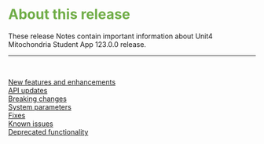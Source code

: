 
# <span style="color:#70ad47">About this release</span>
These release Notes contain important information about Unit4 Mitochondria Student App 123.0.0 release.
_____
<br>

<span style="color:#88AEC9">[New features and enhancements](/StudentApp/Release-Notes-123.0.0:-About-this-release/New-features-and-enhancements)</span><br>
<span style="color:#88AEC9">[API updates](/StudentApp/Release-Notes-123.0.0:-About-this-release/API-updates)</span><br>
<span style="color:#88AEC9">[Breaking changes](/StudentApp/Release-Notes-123.0.0:-About-this-release/Breaking-changes)</span><br>
<span style="color:#88AEC9">[System parameters](/StudentApp/Release-Notes-123.0.0:-About-this-release/System-parameters)</span><br>
<span style="color:#88AEC9">[Fixes](/StudentApp/Release-Notes-123.0.0:-About-this-release/Fixes)</span><br>
<span style="color:#88AEC9">[Known issues](/StudentApp/Release-Notes-123.0.0:-About-this-release/Known-issues)</span><br>
<span style="color:#88AEC9">[Deprecated functionality](/StudentApp/Release-Notes-123.0.0:-About-this-release/Deprecated-functionality)</span><br>